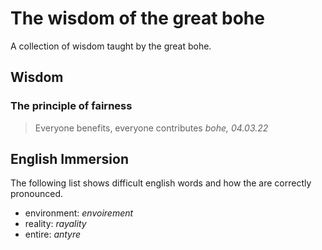 # The wisdom of the great bohe

A collection of wisdom taught by the great bohe.

## Wisdom

### The principle of fairness
> Everyone benefits, everyone contributes _bohe, 04.03.22_ 

## English Immersion
The following list shows difficult english words and how the are correctly pronounced. 

- environment: _envoirement_
- reality: _rayality_
- entire: _antyre_ 
